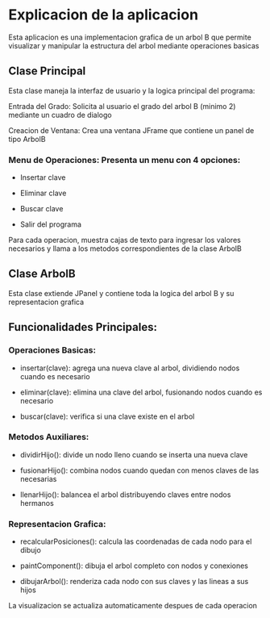 # Explicacion de la aplicacion

Esta aplicacion es una implementacion grafica de un arbol B que permite visualizar y manipular la estructura del arbol mediante operaciones basicas

## Clase Principal

Esta clase maneja la interfaz de usuario y la logica principal del programa:

Entrada del Grado: Solicita al usuario el grado del arbol B (minimo 2) mediante un cuadro de dialogo

Creacion de Ventana: Crea una ventana JFrame que contiene un panel de tipo ArbolB

### Menu de Operaciones: Presenta un menu con 4 opciones:

- Insertar clave

- Eliminar clave

- Buscar clave

- Salir del programa

Para cada operacion, muestra cajas de texto para ingresar los valores necesarios y llama a los metodos correspondientes de la clase ArbolB

## Clase ArbolB

Esta clase extiende JPanel y contiene toda la logica del arbol B y su representacion grafica

## Funcionalidades Principales:

### Operaciones Basicas:

- insertar(clave): agrega una nueva clave al arbol, dividiendo nodos cuando es necesario

- eliminar(clave): elimina una clave del arbol, fusionando nodos cuando es necesario

- buscar(clave): verifica si una clave existe en el arbol

### Metodos Auxiliares:

- dividirHijo(): divide un nodo lleno cuando se inserta una nueva clave

- fusionarHijo(): combina nodos cuando quedan con menos claves de las necesarias

- llenarHijo(): balancea el arbol distribuyendo claves entre nodos hermanos

### Representacion Grafica:

- recalcularPosiciones(): calcula las coordenadas de cada nodo para el dibujo

- paintComponent(): dibuja el arbol completo con nodos y conexiones

- dibujarArbol(): renderiza cada nodo con sus claves y las lineas a sus hijos

La visualizacion se actualiza automaticamente despues de cada operacion
